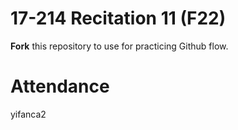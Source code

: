 # 17-214 Recitation 11 (F22)
**Fork** this repository to use for practicing Github flow.

# Attendance
yifanca2